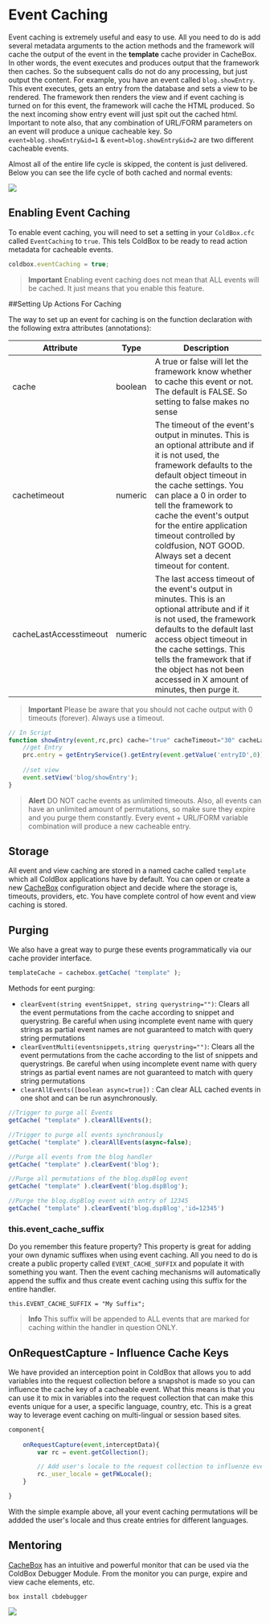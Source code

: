 # Event Caching

Event caching is extremely useful and easy to use. All you need to do is add several metadata arguments to the action methods and the framework will cache the output of the event in the **template** cache provider in CacheBox. In other words, the event executes and produces output that the framework then caches. So the subsequent calls do not do any processing, but just output the content. For example, you have an event called `blog.showEntry`. This event executes, gets an entry from the database and sets a view to be rendered. The framework then renders the view and if event caching is turned on for this event, the framework will cache the HTML produced. So the next incoming show entry event will just spit out the cached html. Important to note also, that any combination of URL/FORM parameters on an event will produce a unique cacheable key. So `event=blog.showEntry&id=1` & `event=blog.showEntry&id=2` are two different cacheable events.

Almost all of the entire life cycle is skipped, the content is just delivered. Below you can see the life cycle of both cached and normal events:

![](../images/EventCachingFlow.jpg)

## Enabling Event Caching

To enable event caching, you will need to set a setting in your `ColdBox.cfc` called `EventCaching` to `true`. This tels ColdBox to be ready to read action metadata for cacheable events.
 
 ```js
 coldbox.eventCaching = true;
 ```
 
 > **Important** Enabling event caching does not mean that ALL events will be cached. It just means that you enable this feature. 
 
 ##Setting Up Actions For Caching
 
 The way to set up an event for caching is on the function declaration with the following extra attributes (annotations):
 
|Attribute|Type|Description|
|--|--|--|
|cache|boolean|A true or false will let the framework know whether to cache this event or not. The default is FALSE. So setting to false makes no sense|
|cachetimeout|numeric|The timeout of the event's output in minutes. This is an optional attribute and if it is not used, the framework defaults to the default object timeout in the cache settings. You can place a 0 in order to tell the framework to cache the event's output for the entire application timeout controlled by coldfusion, NOT GOOD. Always set a decent timeout for content. |
|cacheLastAccesstimeout |numeric|The last access timeout of the event's output in minutes. This is an optional attribute and if it is not used, the framework defaults to the default last access object timeout in the cache settings. This tells the framework that if the object has not been accessed in X amount of minutes, then purge it.|


> **Important** Please be aware that you should not cache output with 0 timeouts (forever). Always use a timeout. 

```js
// In Script
function showEntry(event,rc,prc) cache="true" cacheTimeout="30" cacheLastAccessTimeout="15"{
	//get Entry
	prc.entry = getEntryService().getEntry(event.getValue('entryID',0));
		
	//set view
	event.setView('blog/showEntry');
}
```

> **Alert** DO NOT cache events as unlimited timeouts. Also, all events can have an unlimited amount of permutations, so make sure they expire and you purge them constantly. Every event + URL/FORM variable combination will produce a new cacheable entry. 


## Storage

All event and view caching are stored in a named cache called `template` which all ColdBox applications have by default. You can open or create a new [CacheBox](http://cachebox.ortusbooks.com) configuration object and decide where the storage is, timeouts, providers, etc. You have complete control of how event and view caching is stored.

## Purging
We also have a great way to purge these events programmatically via our cache provider interface.

```js
templateCache = cachebox.getCache( "template" );
```

Methods for eent purging:

* `clearEvent(string eventSnippet, string querystring="")`: Clears all the event permutations from the cache according to snippet and querystring. Be careful when using incomplete event name with query strings as partial event names are not guaranteed to match with query string permutations
* `clearEventMulti(eventsnippets,string querystring="")`: Clears all the event permutations from the cache according to the list of snippets and querystrings. Be careful when using incomplete event name with query strings as partial event names are not guaranteed to match with query string permutations
* `clearAllEvents([boolean async=true])` : Can clear ALL cached events in one shot and can be run asynchronously.

```js
//Trigger to purge all Events
getCache( "template" ).clearAllEvents();

//Trigger to purge all events synchronously
getCache( "template" ).clearAllEvents(async=false);

//Purge all events from the blog handler
getCache( "template" ).clearEvent('blog');

//Purge all permutations of the blog.dspBlog event
getCache( "template" ).clearEvent('blog.dspBlog');

//Purge the blog.dspBlog event with entry of 12345
getCache( "template" ).clearEvent('blog.dspBlog','id=12345')
```

### this.event_cache_suffix

Do you remember this feature property? This property is great for adding your own dynamic suffixes when using event caching. All you need to do is create a public property called `EVENT_CACHE_SUFFIX` and populate it with something you want. Then the event caching mechanisms will automatically append the suffix and thus create event caching using this suffix for the entire handler.

`this.EVENT_CACHE_SUFFIX = "My Suffix";`

> **Info** This suffix will be appended to ALL events that are marked for caching within the handler in question ONLY. 

## OnRequestCapture - Influence Cache Keys

We have provided an interception point in ColdBox that allows you to add variables into the request collection before a snapshot is made so you can influence the cache key of a cacheable event. What this means is that you can use it to mix in variables into the request collection that can make this events unique for a user, a specific language, country, etc. This is a great way to leverage event caching on multi-lingual or session based sites.

```js
component{
	
	onRequestCapture(event,interceptData){
		var rc = event.getCollection();

		// Add user's locale to the request collection to influenze event caching
		rc._user_locale = getFWLocale();
	}

}
```

With the simple example above, all your event caching permutations will be addded the user's locale and thus create entries for different languages.

## Mentoring

[CacheBox](http://cachebox.ortusbooks.com) has an intuitive and powerful monitor that can be used via the ColdBox Debugger Module. From the monitor you can purge, expire and view cache elements, etc.

```
box install cbdebugger
```


![](cachemonitor.jpg)

